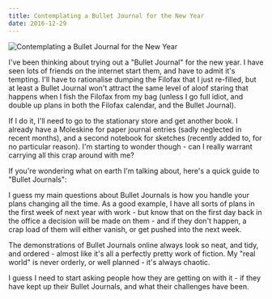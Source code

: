 ```yaml
---
title: Contemplating a Bullet Journal for the New Year
date: 2016-12-29
---
```


![Contemplating a Bullet Journal for the New Year](https://source.unsplash.com/X6cChncECA8/1600x900)

I've been thinking about trying out a "Bullet Journal" for the new year. I have seen lots of friends on the internet start them, and have to admit it's tempting. I'll have to rationalise dumping the Filofax that I just re-filled, but at least a Bullet Journal won't attract the same level of aloof staring that happens when I fish the Filofax from my bag (unless I go full idiot, and double up plans in both the Filofax calendar, and the Bullet Journal).

If I do it, I'll need to go to the stationary store and get another book. I already have a Moleskine for paper journal entries (sadly neglected in recent months), and a second notebook for sketches (recently added to, for no particular reason). I'm starting to wonder though - can I really warrant carrying all this crap around with me?

If you're wondering what on earth I'm talking about, here's a quick guide to "Bullet Journals":



I guess my main questions about Bullet Journals is how you handle your plans changing all the time. As a good example, I have all sorts of plans in the first week of next year with work - but know that on the first day back in the office a decision will be made on them - and if they don't happen, a crap load of them will either vanish, or get pushed into the next week.

The demonstrations of Bullet Journals online always look so neat, and tidy, and ordered - almost like it's all a perfectly pretty work of fiction. My "real world" is never orderly, or well planned - it's always chaotic.

I guess I need to start asking people how they are getting on with it - if they have kept up their Bullet Journals, and what their challenges have been.